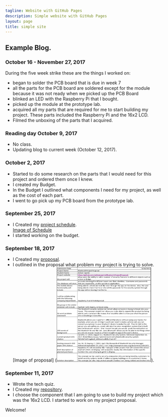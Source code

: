 ```yaml
---
tagline: Website with GitHub Pages
description: Simple website with GitHub Pages
layout: page
title: simple site
---
```


Example Blog.
-------------
### October 16 - November 27, 2017
During the five week strike these are the things I worked on:
* began to solder the PCB board that is due in week 7
* all the parts for the PCB board are soldered except for the module because it was not ready when we picked up the PCB Board   
* blinked an LED with the Raspberry Pi that I bought.
* picked up the module at the prototype lab.
* acquired all my parts that are required for me to start building my project.  These parts included the Raspberry Pi and the 16x2 LCD.
* Filmed the unboxing of the parts that I acquired.

### Reading day October 9, 2017
* No class.
* Updating blog to current week (October 12, 2017).

### October 2, 2017
* Started to do some research on the parts that I would need for this project and ordered them once I knew.
* I created my Budget. 
* In the Budget I outlined what components I need for my project, as well as the cost of each part. 
* I went to go pick up my PCB board from the prototype lab.

### September 25, 2017

* I Created my [project schedule](https://github.com/adriancaprini/BluetoothProjectProposal-/blob/master/Hardware%20Production%20Project%20Schedule.mpp).  
[Image of Schedule](https://raw.githubusercontent.com/six0four/StudentSenseHat/master/documentation/Week3RubricforProjectSchedule.jpg)
* I started working on the budget.

### September 18, 2017

* I Created my [proposal](https://github.com/adriancaprini/BluetoothProjectProposal-/blob/master/ProposalContentStudentNameRev02.pdf). 
* I outlined in the proposal what problem my project is trying to solve. 
[Image of proposal] (<img src="https://raw.githubusercontent.com/adriancaprini/BluetoothProjectProposal-/master/Hardware%20proposal.PNG" alt="Proposal" width="300" height="300">).









### September 11, 2017

* Wrote the tech quiz. 
* I Created my [repository](https://github.com/adriancaprini/BluetoothProjectProposal-). 
* I choose the component that I am going to use to build my project which was the 16x2 LCD. I started to work on my project proposal. 

Welcome!
